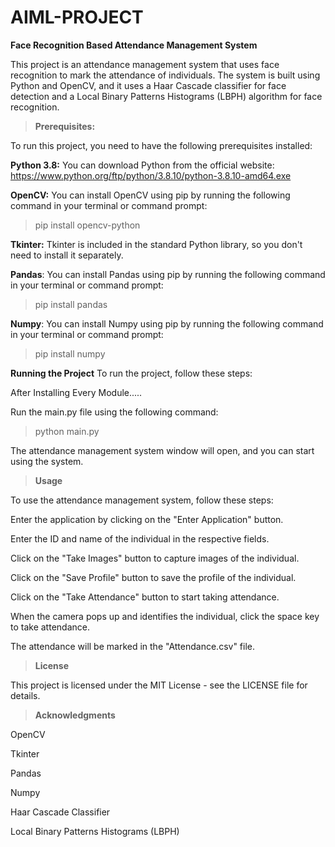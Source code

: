# AIML-PROJECT
**Face Recognition Based Attendance Management System**

This project is an attendance management system that uses face recognition to mark the attendance of individuals. The system is built using Python and OpenCV, and it uses a Haar Cascade classifier for face detection and a Local Binary Patterns Histograms (LBPH) algorithm for face recognition.

> **Prerequisites:**

To run this project, you need to have the following prerequisites installed:

**Python 3.8:** You can download Python from the official website: https://www.python.org/ftp/python/3.8.10/python-3.8.10-amd64.exe

**OpenCV:** You can install OpenCV using pip by running the following command in your terminal or command prompt:

> pip install opencv-python

**Tkinter:** Tkinter is included in the standard Python library, so you don't need to install it separately.

**Pandas**: You can install Pandas using pip by running the following command in your terminal or command prompt:

> pip install pandas

**Numpy**: You can install Numpy using pip by running the following command in your terminal or command prompt:

> pip install numpy

**Running the Project**
To run the project, follow these steps:

After Installing Every Module.....

Run the main.py file using the following command:

> python main.py

The attendance management system window will open, and you can start using the system.

> **Usage**

To use the attendance management system, follow these steps:

Enter the application by clicking on the "Enter Application" button.

Enter the ID and name of the individual in the respective fields.

Click on the "Take Images" button to capture images of the individual.

Click on the "Save Profile" button to save the profile of the individual.

Click on the "Take Attendance" button to start taking attendance.

When the camera pops up and identifies the individual, click the space key to take attendance.

The attendance will be marked in the "Attendance.csv" file.

> **License**

This project is licensed under the MIT License - see the LICENSE file for details.

> **Acknowledgments**

OpenCV

Tkinter

Pandas

Numpy

Haar Cascade Classifier

Local Binary Patterns Histograms (LBPH)
